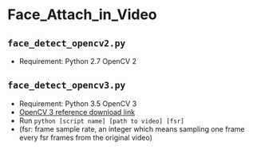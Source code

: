 ﻿# Face_Attach_in_Video  
##  `face_detect_opencv2.py`
+ Requirement: Python 2.7 OpenCV 2  
##  `face_detect_opencv3.py`
+ Requirement: Python 3.5 OpenCV 3  
+ [OpenCV 3 reference download link](https://stackoverflow.com/questions/35466429/opencv-for-python-3-5-1)  
+ Run `python [script name] [path to video] [fsr]`    
+ (fsr: frame sample rate, an integer which means sampling one frame every fsr frames from the original video)